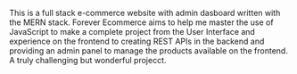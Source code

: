 This is a full stack e-commerce website with admin dasboard written with the MERN stack. 
Forever Ecommerce aims to help me master the use of JavaScript to make a complete project from the User Interface and experience on the frontend to creating REST APIs in the backend
and providing an admin panel to manage the products available on the frontend.
A truly challenging but wonderful projecct.

